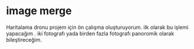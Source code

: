 # image merge
Haritalama dronu projem için ön çalışma oluşturuyorum.
ilk olarak bu işlemi yapacağım .
iki fotografı yada birden fazla fotografı panoromik olarak bileştireceğim.
